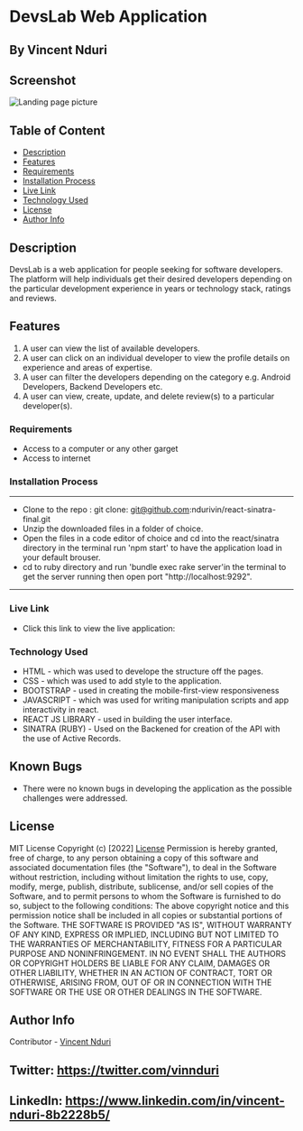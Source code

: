 

# DevsLab Web Application
## By  Vincent Nduri 

## Screenshot

 ![Landing page picture]()

 ## Table of Content
 - [Description](#description)
 - [Features](#features)
 - [Requirements](#requirements)
 - [Installation Process](#installation-Process)
 - [Live Link](#Live-Link)
 - [Technology  Used](#technology-Used)
 - [License](#license)
 - [Author Info](#Author-Info)


## Description
<p>DevsLab is a web application for people seeking for software developers. The platform will help individuals get their desired developers depending on the particular development experience in years or technology stack, ratings and reviews. </p>

## Features
1. A user can view the list of available developers.
2. A user can click on an individual developer to view the profile details on experience and areas of expertise.
3. A user can filter the developers depending on the category e.g. Android Developers, Backend Developers etc.
4. A user can view, create, update, and delete review(s) to a particular developer(s).

 ###  Requirements
 * Access to  a computer or any other garget
 * Access to internet

 ### Installation Process
 ****
* Clone to the repo : git clone: git@github.com:ndurivin/react-sinatra-final.git
* Unzip the downloaded files in a folder of choice.
* Open the files in a code editor of choice and cd into the react/sinatra directory in the terminal run 'npm start' to have the application load in your default brouser.
* cd to ruby directory and run 'bundle exec rake server'in the terminal to get the server running then open port "http://localhost:9292".
 ****

### Live Link
- Click this link to view the live application: 

### Technology  Used
* HTML - which was used to develope the structure off the pages.
* CSS - which was used to add style to the application.
* BOOTSTRAP -  used in creating the mobile-first-view responsiveness
* JAVASCRIPT - which was used for writing manipulation scripts and app interactivity in react.
* REACT JS LIBRARY - used in building the user interface.
* SINATRA (RUBY) - Used on the Backened for creation of the API with the use of Active Records.

## Known Bugs
* There were no known bugs in developing the application as the possible challenges were addressed.

## License
MIT License
Copyright (c) [2022] [License](LICENSE.txt)
Permission is hereby granted, free of charge, to any person obtaining a copy
of this software and associated documentation files (the "Software"), to deal
in the Software without restriction, including without limitation the rights
to use, copy, modify, merge, publish, distribute, sublicense, and/or sell
copies of the Software, and to permit persons to whom the Software is
furnished to do so, subject to the following conditions:
The above copyright notice and this permission notice shall be included in all
copies or substantial portions of the Software.
THE SOFTWARE IS PROVIDED "AS IS", WITHOUT WARRANTY OF ANY KIND, EXPRESS OR
IMPLIED, INCLUDING BUT NOT LIMITED TO THE WARRANTIES OF MERCHANTABILITY,
FITNESS FOR A PARTICULAR PURPOSE AND NONINFRINGEMENT. IN NO EVENT SHALL THE
AUTHORS OR COPYRIGHT HOLDERS BE LIABLE FOR ANY CLAIM, DAMAGES OR OTHER
LIABILITY, WHETHER IN AN ACTION OF CONTRACT, TORT OR OTHERWISE, ARISING FROM,
OUT OF OR IN CONNECTION WITH THE SOFTWARE OR THE USE OR OTHER DEALINGS IN THE
SOFTWARE.

## Author Info
Contributor -
[Vincent Nduri](https://github.com/ndurivin)
## Twitter: https://twitter.com/vinnduri
## LinkedIn: https://www.linkedin.com/in/vincent-nduri-8b2228b5/